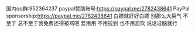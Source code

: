 国内qq群:952364237
paypal赞助账号:https://paypal.me/2782438641
PayPal sponsorship:https://paypal.me/2782438641
白嫖就好好白嫖 别那么大戾气 不至于 总不至于我免费还得被骂吧 爱用用 不用拉到 也不用尬吹 说话过脑就行
